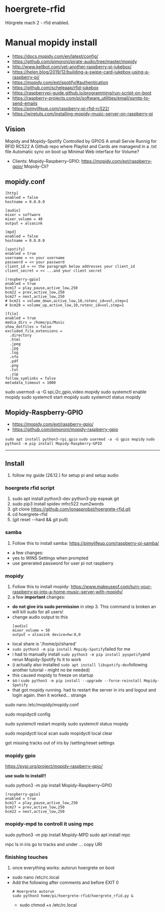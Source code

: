 # hoergrete-rfid
Hörgrete mach 2 - rfid enabled.



# Manual mopidy install

* https://docs.mopidy.com/en/latest/config/
* https://github.com/pimoroni/pirate-audio/tree/master/mopidy
* http://www.kellbot.com/yet-another-raspberry-pi-jukebox/
* https://helen.blog/2019/12/building-a-swipe-card-jukebox-using-a-raspberry-pi/
* https://mopidy.com/ext/spotify/#authentication
* https://github.com/scheleaap/rfid-jukebox
* https://raspberrypi-guide.github.io/programming/run-script-on-boot
* https://raspberry-projects.com/pi/software_utilities/email/ssmtp-to-send-emails 
* https://pimylifeup.com/raspberry-pi-rfid-rc522/
* https://wiretuts.com/installing-mopidy-music-server-on-raspberry-pi

## Vision

Mopidy and Mopidy-Spotify
Controlled by GPIOS
A small Servie Runnig for RFID RC522
A Github repo where Playlist and Cards are managend in a .txt file
Automatic sync on boot up
Minimal Web interface for Volume?

* Clients:
Mopidy-Raspberry-GPIO: https://mopidy.com/ext/raspberry-gpio/
Mopidy-Cli?



## mopidy.conf

```
[http]
enabled = false
hostname = 0.0.0.0

[audio]
mixer = software
mixer_volume = 40
output = alsasink

[mpd]
enabled = false
hostname = 0.0.0.0

[spotify]
enabled = true 
username = << your username
password = << your password
client_id = << the paragraph below addresses your client_id 
client_secret = << ...and your client secret

[raspberry-gpio]
enabled = true
bcm17 = play_pause,active_low,250
bcm22 = prev,active_low,250
bcm27 = next,active_low,250
# bcm21 = volume_down,active_low,10,rotenc_id=vol,step=1
# bcm20 = volume_up,active_low,10,rotenc_id=vol,step=1

[file]
enabled = true
media_dirs = /home/pi/Music
show_dotfiles = false
excluded_file_extensions =
  .directory
  .html
  .jpeg
  .jpg
  .log
  .nfo
  .pdf
  .png
  .txt
  .zip
follow_symlinks = false
metadata_timeout = 1000

```

sudo usermod -a -G spi,i2c,gpio,video mopidy
sudo systemctl enable mopidy
sudo systemctl start mopidy
sudo systemctl status mopidy


## Mopidy-Raspberry-GPIO

* https://mopidy.com/ext/raspberry-gpio/
* https://github.com/pimoroni/mopidy-raspberry-gpio

`sudo apt install python3-rpi.gpio`
`sudo usermod -a -G gpio mopidy`
`sudo python3 -m pip install Mopidy-Raspberry-GPIO`

---

## Install

1. follow my guide (26.12.) for setup pi and setup audio

### hoergrete rfid script

1. sudo apt install python3-dev python3-pip espeak git
1. sudo pip3 install spidev mfrc522 num2words
1. git clone https://github.com/jonasprobst/hoergrete-rfid.git
1. cd hoergrete-rfid
1. (git reset --hard && git pull)

### samba

1. Follow this to install samba: https://pimylifeup.com/raspberry-pi-samba/
  * a few changes:
  * yes to WINS Settings when prompted
  * use generated password for user pi not raspberry

### mopidy

1. Follow this to install mopidy: https://www.makeuseof.com/turn-your-raspberry-pi-into-a-home-music-server-with-mopidy/ 
1. a few **important** changes:
  * **do not give iris sudo permission** in step 3. This command is broken an will kill sudo for all users!
  * change audio output to this
    ```
    [audio]
    mixer_volume = 50
    output = alsasink device=hw:0,0
    ```
  * local share is '/home/pi/shared'
  * `sudo python3 -m pip install Mopidy-Spotify`failed for me
  * i had to manually install `sudo python3 -m pip install pyspotify`and rerun Mopidy-Spotify fo it to work
  * (i actually also installed `sudo apt install libspotify-dev`following another tutorial - might no be needed)
  * this caused mopidy to freeze on startup 
  * so i `sudo python3 -m pip install --upgrade --force-reinstall Mopidy-Spotify`
  * that got mopidy running. had to restart the server in iris and logout and login again. then it worked... strange

  sudo nano /etc/mopidy/mopidy.conf

  sudo mopidyctl config

  sudo systemctl restart mopidy
  sudo systemctl status mopidy

  sudo mopidyctl local scan
  sudo mopidyctl local clear
  
  got missing tracks out of iris by /setting/reset settings

### mopidy gpio
https://pypi.org/project/mopidy-raspberry-gpio/

**use sudo to install!!**

sudo python3 -m pip install Mopidy-Raspberry-GPIO

```
[raspberry-gpio]
enabled = true
bcm17 = play_pause,active_low,250
bcm27 = prev,active_low,250
bcm22 = next,active_low,250
```

### mopidy-mpd to controll it using mpc

sudo python3 -m pip install Mopidy-MPD
sudo apt install mpc

mpc ls
in iris go to tracks and under ... copy URI


### finishing touches

1. once everything works: autorun hoergrete on boot
  * sudo nano /etc/rc.local 
  * Add the following after comments and before EXIT 0
    ```
    # Hoergrete autorun
    sudo python3 home/pi/hoergrete-rfid/hoergrete_rfid.py &
    ```
    * sudo chmod +x /etc/rc.local

